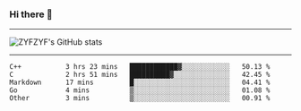 ### Hi there 👋

-------

<!--

- 🔭 I’m currently working on ...
- 🌱 I’m currently learning Rust
- 👯 I’m looking to collaborate on ...
- 🤔 I’m looking for help with ...
- 💬 Ask me about ...
- 📫 How to reach me: ...
- 😄 Pronouns: ...
- ⚡ Fun fact: ...

-------
-->

![ZYFZYF's GitHub stats](https://github-readme-stats.vercel.app/api?username=ZYFZYF)


-------

<!--START_SECTION:waka-->

```text
C++           3 hrs 23 mins   ████████████▓░░░░░░░░░░░░   50.13 %
C             2 hrs 51 mins   ██████████▓░░░░░░░░░░░░░░   42.45 %
Markdown      17 mins         █░░░░░░░░░░░░░░░░░░░░░░░░   04.41 %
Go            4 mins          ▒░░░░░░░░░░░░░░░░░░░░░░░░   01.08 %
Other         3 mins          ▒░░░░░░░░░░░░░░░░░░░░░░░░   00.91 %
```

<!--END_SECTION:waka-->


